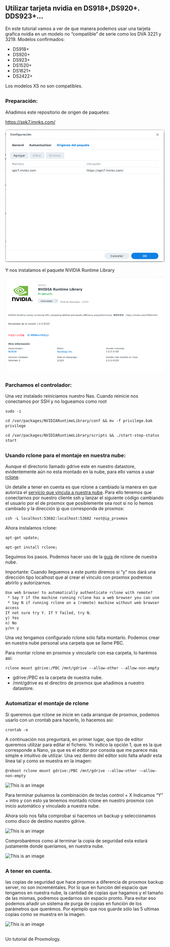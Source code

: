 ## Utilizar tarjeta nvidia en DS918+,DS920+. DDS923+...

En este tutorial vamos a ver de que manera podemos usar una tarjeta grafica nvidia en un modelo no “compatible” de serie como los DVA 3221 y 3219.
Modelos confirmados:
-	DS918+
-	DS920+
-	DS923+
-	DS1520+
-	DS1621+
-	DS2422+

Los modelos XS no son compatibles.

##
### Preparación:

Añadimos este repositorio de origen de paquetes:

https://spk7.imnks.com/


![This is an image](imagenes/nvidia1.png)


Y nos instalamos el paquete NVIDIA Runtime Library

![This is an image](imagenes/nvidia2.png)

##
### Parchamos el controlador:

Una vez instalado reiniciamos nuestro Nas. Cuando reinicie nos conectamos por SSH y no logueamos como root

```
sudo -i
```
```
cd /var/packages/NVIDIARuntimeLibrary/conf && mv -f privilege.bak privilege
```

```
cd /var/packages/NVIDIARuntimeLibrary/scripts && ./start-stop-status start
```

##
### Usando rclone para el montaje en nuestra nube:

Aunque el directorio llamado gdrive este en nuestro datastore, evidentemente aún no esta montado en la nube, para ello vamos a usar [rclone](https://rclone.org).

Un detalle a tener en cuenta es que rclone a cambiado la manera en que autoriza el [servicio que vincula a nuestra nube](https://rclone.org/remote_setup/). Para ello tenemos que conectarnos por nuestro cliente ssh y lanzar el siguiente código cambiando el usuario por el de proxmox que posiblemente sea root si no lo hemos cambiado y la dirección ip que corresponda de proxmox:

```
ssh -L localhost:53682:localhost:53682 root@ip_proxmox
```
Ahora instalamos rclone:

```
apt-get update;
```

```
apt-get install rclone;
```

Seguimos los pasos. Podemos hacer uso de la [guía](https://rclone.org/docs/) de rclone de nuestra nube.

Importante: Cuando lleguemos a este punto diremos si “y” nos dará una dirección tipo localhost que al crear el vinculo con proxmox podremos abrirlo y autorizarnos.
```
Use web browser to automatically authenticate rclone with remote?
 * Say Y if the machine running rclone has a web browser you can use
 * Say N if running rclone on a (remote) machine without web browser access
If not sure try Y. If Y failed, try N.
y) Yes
n) No
y/n> y
```
Una vez tengamos configurado rclone sólo falta montarlo. Podemos crear en nuestra nube personal una carpeta que se llame PBC.

Para montar rclone en proxmox y vincularlo con esa carpeta, lo harémos asi:

```
rclone mount gdrive:/PBC /mnt/gdrive --allow-other --allow-non-empty
```
- gdrive:/PBC es la carpeta de nuestra nube.
- /mnt/gdrive es el directiro de proxmox que añadimos a nuestro datastore.

##
### Automatizar el montaje de rclone

Si queremos que rclone se inicie en cada arranque de proxmox, podemos usarlo con un crontab para hacerlo, lo hacemos asi:

```
crontab -e
```
A continuación nos preguntará, en primer lugar, que tipo de editor queremos utilizar para editar el fichero. Yo indico la opción 1, que es la que corresponde a Nano, ya que es el editor por consola que me parece más simple e intuitivo de utilizar. 
Una vez dentro del editor solo falta añadir esta línea tal y como se muestra en la imagen:

```
@reboot rclone mount gdrive:/PBC /mnt/gdrive --allow-other -—allow-non-empty
```
![This is an image](https://github.com/proxmology/manuales/blob/main/Proxmox%20Backup%20Cloud/imagen4.png)

Para terminar pulsamos la combinación de teclas control + X
Indicamos “Y” + intro y con esto ya tenemos montado rclone en nuestro proxmox con inicio automático y vinculado a nuestra nube.

Ahora solo nos falta comprobar si hacemos un backup y seleccionamos como disco de destino nuestro gdrive.

![This is an image](https://github.com/proxmology/manuales/blob/main/Proxmox%20Backup%20Cloud/imagen5.png)

Comprobarémos como al terminar la copia de seguridad esta estará justamente donde queríamos, en nuestra nube.

![This is an image](https://github.com/proxmology/manuales/blob/main/Proxmox%20Backup%20Cloud/imagen6.png)

##
### A tener en cuenta.

las copias de seguridad que hace proxmox a diferencia de proxmox backup server, no son increméntales. Por lo que en función del espacio que tengamos en nuestra nube, la cantidad de copias que hagamos y el tamaño de las mismas, podremos quedarnos sin espacio pronto.
Para evitar eso podemos añadir un sistema de purga de copias en función de los parámetros que querémos.
Por ejemplo que nos guarde sólo las 5 ultimas copias como se muestra en la imagen.

![This is an image](https://github.com/proxmology/manuales/blob/main/Proxmox%20Backup%20Cloud/imagen7.png)






##
Un tutorial de Proxmology. 
